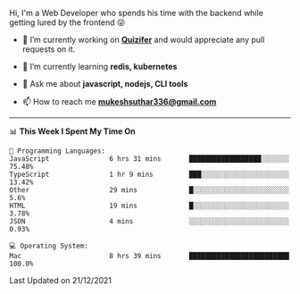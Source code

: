 Hi, I'm a Web Developer who spends his time with the backend while getting lured by the frontend 😜

- 🔭 I’m currently working on **[Quizifer](https://github.com/SutharMukesh/Quizifer/)** and would appreciate any pull requests on it.

- 🌱 I’m currently learning **redis, kubernetes**

- 💬 Ask me about **javascript, nodejs, CLI tools**

- 📫 How to reach me **mukeshsuthar336@gmail.com**

---
<!--START_SECTION:waka-->
📊 **This Week I Spent My Time On** 

```text
💬 Programming Languages: 
JavaScript               6 hrs 31 mins       ██████████████████░░░░░░░   75.48% 
TypeScript               1 hr 9 mins         ███░░░░░░░░░░░░░░░░░░░░░░   13.42% 
Other                    29 mins             █░░░░░░░░░░░░░░░░░░░░░░░░   5.6% 
HTML                     19 mins             █░░░░░░░░░░░░░░░░░░░░░░░░   3.78% 
JSON                     4 mins              ░░░░░░░░░░░░░░░░░░░░░░░░░   0.93%

💻 Operating System: 
Mac                      8 hrs 39 mins       █████████████████████████   100.0%

```


 Last Updated on 21/12/2021
<!--END_SECTION:waka-->
